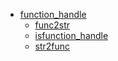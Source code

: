 - [function_handle](README.md)
  - [func2str](func2str.md)
  - [isfunction_handle](isfunction_handle.md)
  - [str2func](str2func.md)
